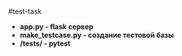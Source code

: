 #test-task
+ **app.py - flask сервер** 
+ **make_testcase.py - создание тестовой базы**
+ **/tests/ - pytest**

